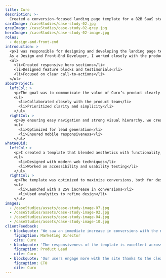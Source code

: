 ```yaml
---
title: Curo
description: >-
  Created a conversion-focused landing page template for a B2B SaaS startup, including responsive components.
cardImage: /caseStudies/case-study-02.jpg
greyImage: /caseStudies/case-study-02-grey.jpg
heroImage: /caseStudies/case-study-02-image.jpg
roles:
  - design-and-front-end
introduction: >
  <p>I was responsible for designing and developing the landing page template for Curo, a B2B SaaS startup. 
  As a Design and Front-End Developer, I worked closely with the product team to create a conversion-focused template.</p>
  <ul>
    <li>Created responsive hero sections</li>
    <li>Designed feature blocks and testimonials</li>
    <li>Focused on clear call-to-actions</li>
  </ul>
aboutProject:
  leftCol: >
    <p>The goal was to communicate the value of Curo’s product clearly and effectively to potential customers.</p>
    <ul>
      <li>Collaborated closely with the product team</li>
      <li>Prioritized clarity and simplicity</li>
    </ul>
  rightCol: >
    <p>By ensuring easy navigation and strong visual hierarchy, we created an intuitive experience that boosted conversions.</p>
    <ul>
      <li>Optimized for lead generation</li>
      <li>Ensured mobile responsiveness</li>
    </ul>
whatWeDid:
  leftCol: >
    <p>I created a template that blended aesthetics with functionality, enabling users to convert easily.</p>
    <ul>
      <li>Designed with modern web techniques</li>
      <li>Worked on accessibility and usability testing</li>
    </ul>
  rightCol: >
    <p>The template was optimized to maximize conversions, both for desktop and mobile users.</p>
    <ul>
      <li>Launched with a 25% increase in conversions</li>
      <li>Used analytics to refine design</li>
    </ul>
images:
  - /caseStudies/assets/case-study-image-07.jpg
  - /caseStudies/assets/case-study-image-02.jpg
  - /caseStudies/assets/case-study-image-04.jpg
  - /caseStudies/assets/case-study-image-10.jpg
clientFeedback:
  - blockquote: 'We saw an immediate increase in conversions with the new landing page.'
    figcaption: Marketing Director
    cite: Curo
  - blockquote: 'The responsiveness of the template is excellent across all devices.'
    figcaption: Product Lead
    cite: Curo
  - blockquote: 'Our users engage more with the site thanks to the clean design and structure.'
    figcaption: CTO
    cite: Curo
---
```


